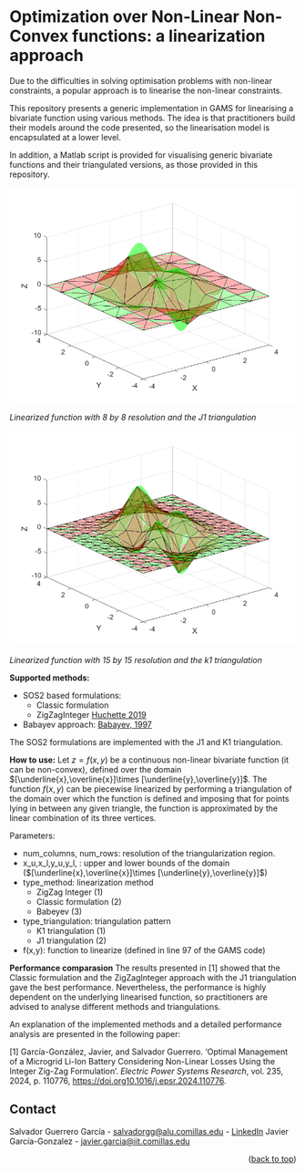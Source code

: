 <a id="readme-top"></a>

# Optimization over Non-Linear Non-Convex functions: a linearization approach

Due to the difficulties in solving optimisation problems with non-linear constraints, a popular approach is to linearise the non-linear constraints.

This repository presents a generic implementation in GAMS for linearising a bivariate function using various methods. The idea is that practitioners build their models around the code presented, so the linearisation model is encapsulated at a lower level. 

In addition, a Matlab script is provided for visualising generic bivariate functions and their triangulated versions, as those provided in this repository.
<p>
    <img src="images/8x8.png" alt>
</p>
<p>
    <em>Linearized function with 8 by 8 resolution and the J1 triangulation</em>
</p>


<p>
    <img src="images/15x15.png" alt>
</p>
<p>
    <em>Linearized function with 15 by 15 resolution and the k1 triangulation</em>
</p>

**Supported methods:**

 - SOS2 based formulations: 
	 - Classic formulation
	 - ZigZagInteger [Huchette 2019](https://doi.org/10.48550/arXiv.1708.00050)
- Babayev approach: [Babayev, 1997](https://doi.org/10.1007/BF00132502) 

The SOS2 formulations are implemented with the J1 and K1 triangulation.


**How to use:**
Let $z=f(x,y)$ be a continuous non-linear bivariate function (it can be non-convex), defined over the domain $[\underline{x},\overline{x}]\times [\underline{y},\overline{y}]$. The function
$f(x,y)$ can be piecewise linearized by performing a triangulation of the domain over which the function is defined and imposing that for points lying in between any given triangle, the function is approximated by the linear combination of its three vertices.




Parameters:
 - num_columns, num_rows: resolution of the triangularization region.
 - x_u,x_l,y_u,y_l, : upper and lower bounds of the domain ($[\underline{x},\overline{x}]\times [\underline{y},\overline{y}]$)
 - type_method: linearization method
	 - ZigZag Integer (1)
	 - Classic formulation (2)
	 - Babeyev (3)
 - type_triangulation: triangulation pattern
	 - K1 triangulation (1)
	 - J1 triangulation (2)
 - f(x,y): function to linearize (defined in line 97 of the GAMS code)


**Performance comparasion**
The results presented in [1] showed that the Classic formulation and the ZigZagInteger approach with the J1 triangulation gave the best performance. Nevertheless, the performance is highly dependent on the underlying linearised function, so practitioners are advised to analyse different methods and triangulations.

An explanation of the implemented methods and a detailed performance analysis are presented in the following paper:

[1] García-González, Javier, and Salvador Guerrero. ‘Optimal Management of a Microgrid Li-Ion Battery Considering Non-Linear Losses Using the Integer Zig-Zag Formulation’.  _Electric Power Systems Research_, vol. 235, 2024, p. 110776, https://doi.org10.1016/j.epsr.2024.110776.


<!-- CONTACT -->
## Contact

Salvador Guerrero García - salvadorgg@alu.comillas.edu - [LinkedIn](https://www.linkedin.com/in/salvador-guerrero-garcia/)
Javier García-Gonzalez - javier.garcia@iit.comillas.edu

<p align="right">(<a href="#readme-top">back to top</a>)</p>




